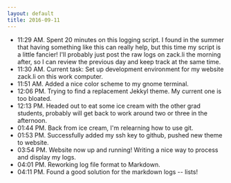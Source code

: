 ```yaml
---
layout: default
title: 2016-09-11
---
```


* 11:29 AM. Spent 20 minutes on this logging script. I found in the summer that having something like this can really help, but this time my script is a little fancier! I'll probably just post the raw logs on zack.li the morning after, so I can review the previous day and keep track at the same time.
* 11:30 AM. Current task: Set up development environment for my website zack.li on this work computer.
* 11:51 AM. Added a nice color scheme to my gnome terminal.
* 12:06 PM. Trying to find a replacement Jekkyl theme. My current one is too bloated.
* 12:13 PM. Headed out to eat some ice cream with the other grad students, probably will get back to work around two or three in the afternoon.
* 01:44 PM. Back from ice cream, I'm relearning how to use git.
* 01:53 PM. Successfully added my ssh key to github, pushed new theme to website.
* 03:54 PM. Website now up and running! Writing a nice way to process and display my logs.
* 04:01 PM. Reworking log file format to Markdown.
* 04:11 PM. Found a good solution for the markdown logs -- lists!


